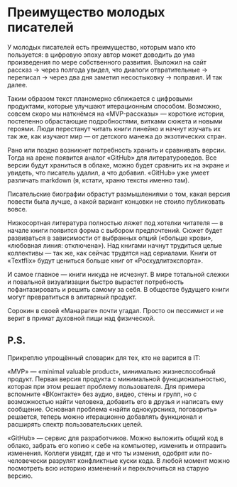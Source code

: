 
# Преимущество молодых писателей

У молодых писателей есть преимущество, которым мало кто пользуется: в цифровую эпоху автор может доводить до ума произведения по мере собственного развития. Выложил на сайт рассказ → через полгода увидел, что диалоги отвратительные → переписал → через два дня заметил несостыковку → поправил. И так далее.

Таким образом текст планомерно сближается с цифровыми продуктами, которые улучшают итерационным способом. Возможно, совсем скоро мы наткнёмся на «MVP-рассказы» — короткие истории, постепенно обрастающие подробностями, витками сюжета и новыми героями. Люди перестанут читать книги линейно и начнут изучать их так же, как изучают мир — от детского манежа до экзотических стран.

Рано или поздно возникнет потребность хранить и сравнивать версии. Тогда на арене появится аналог «GitHub» для литературоведов. Все версии будут храниться в облаке, можно будет сравнить их на экране и увидеть, что писатель удалил, а что добавил. «GitHub» уже умеет различать markdown (я, кстати, храню тексты именно там).

Писательские биографии обрастут размышлениями о том, какая версия повести была лучше, а какой вариант концовки не стоило публиковать вовсе.

Низкосортная литература полностью ляжет под хотелки читателя — в начале книги появится форма с выбором предпочтений. Сюжет будет развиваться в зависимости от выбранных опций («больше крови», «любовная линия: отключена»). Над книгами начнут трудиться целые коллективы — так же, как сейчас трудятся над сериалами. Книги от «Textflix» будут цениться больше книг от «Росхудлитэкспорта».

И самое главное — книги никуда не исчезнут. В мире тотальной слежки и повальной визуализации быстро вырастет потребность пофантазировать и решить самому за себя. В обществе будущего книги могут превратиться в элитарный продукт. 

Сорокин в своей «Манараге» почти угадал. Просто он пессимист и не верит в примат духовной пищи над физической.

## P.S.
Прикреплю упрощённый словарик для тех, кто не варится в IT:

«MVP» — «minimal valuable product», минимально жизнеспособный продукт. Первая версия продукта с минимальной функциональностью, которая при этом решает проблему пользователя. Для примера вспомните «ВКонтакте» без аудио, видео, стены и групп, но с возможностью найти человека, добавить его в друзья и написать ему сообщение. Основная проблема «найти однокурсника, поговорить» решается, теперь можно итерационно добавлять функционал и расширять спектр пользовательских целей.

«GitHub» — сервис для разработчиков. Можно выложить общий код в облако, забрать его копию к себе на компьютер, изменить и отправить изменения. Коллеги увидят, где и что ты изменил, одобрят или по-человечески разрулят конфликтные куски кода. В любой момент можно посмотреть всю историю изменений и переключиться на старую версию.